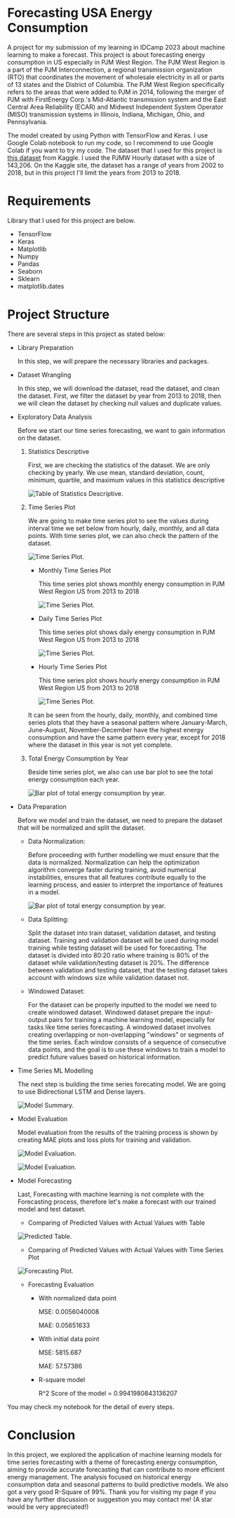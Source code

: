 # Forecasting USA Energy Consumption
A project for my submission of my learning in IDCamp 2023 about machine learning to make a forecast. This project is about forecasting energy consumption in US especially in PJM West Region. The PJM West Region is a part of the PJM Interconnection, a regional transmission organization (RTO) that coordinates the movement of wholesale electricity in all or parts of 13 states and the District of Columbia. The PJM West Region specifically refers to the areas that were added to PJM in 2014, following the merger of PJM with FirstEnergy Corp.'s Mid-Atlantic transmission system and the East Central Area Reliability (ECAR) and Midwest Independent System Operator (MISO) transmission systems in Illinois, Indiana, Michigan, Ohio, and Pennsylvania.

The model created by using Python with TensorFlow and Keras. I use Google Colab notebook to run my code, so I recommend to use Google Colab if you want to try my code. The dataset that I used for this project is [this dataset](https://www.kaggle.com/datasets/robikscube/hourly-energy-consumption) from Kaggle. I used the PJMW Hourly dataset with a size of 143,206. On the Kaggle site, the dataset has a range of years from 2002 to 2018, but in this project I'll limit the years from 2013 to 2018.

# Requirements
Library that I used for this project are below.
* TensorFlow
* Keras
* Matplotlib
* Numpy
* Pandas
* Seaborn
* Sklearn
* matplotlib.dates

# Project Structure
There are several steps in this project as stated below:
* Library Preparation
  
  In this step, we will prepare the necessary libraries and packages.
* Dataset Wrangling
  
  In this step, we will download the dataset, read the dataset, and clean the dataset. First, we filter the dataset by year from 2013 to 2018, then we will clean the dataset by checking null values and duplicate values.
* Exploratory Data Analysis

  Before we start our time series forecasting, we want to gain information on the dataset.
  
  1. Statistics Descriptive
     
     First, we are checking the statistics of the dataset. We are only checking by yearly. We use mean, standard deviation, count, minimum, quartile, and maximum values in this statistics descriptive
     
     ![Table of Statistics Descriptive.](images/stat-desc.png)

  3. Time Series Plot

     We are going to make time series plot to see the values during interval time we set below from hourly, daily, monthly, and all data points. With time series plot, we can also check the pattern of the dataset.
     
     ![Time Series Plot.](images/time-series-plot.png)
     
     * Monthly Time Series Plot
       
       This time series plot shows monthly energy consumption in PJM West Region US from 2013 to 2018
       
       ![Time Series Plot.](images/monthly-time-series-plot.png)
     * Daily Time Series Plot
       
       This time series plot shows daily energy consumption in PJM West Region US from 2013 to 2018
       
       ![Time Series Plot.](images/daily-time-series-plot.png)
     * Hourly Time Series Plot
       
       This time series plot shows hourly energy consumption in PJM West Region US from 2013 to 2018
       
       ![Time Series Plot.](images/hourly-time-series-plot.png)

     It can be seen from the hourly, daily, monthly, and combined time series plots that they have a seasonal pattern where January-March, June-August, November-December have the highest energy consumption and have the same pattern every year, except for 2018 where the dataset in this year is not yet complete.
     

  4. Total Energy Consumption by Year
 
     Beside time series plot, we also can use bar plot to see the total energy consumption each year.
     
     ![Bar plot of total energy consumption by year.](images/bar-plot.png)
 

* Data Preparation

  Before we model and train the dataset, we need to prepare the dataset that will be normalized and split the dataset.

  * Data Normalization:

    Before proceeding with further modelling we must ensure that the data is normalized. Normalization can help the optimization algorithm converge faster during training, avoid numerical instabilities, ensures that all features contribute equally to the learning process, and easier to interpret the importance of features in a model.
    
    ![Bar plot of total energy consumption by year.](images/normalized-data.png)
  * Data Splitting:

    Split the dataset into train dataset, validation dataset, and testing dataset. Training and validation dataset will be used during model training while testing dataset will be used for forecasting. The dataset is divided into 80:20 ratio where training is 80% of the dataset while validation/testing dataset is 20%. The difference between validation and testing dataset, that the testing dataset takes account with windows size while validation dataset not.
  * Windowed Dataset:

    For the dataset can be properly inputted to the model we need to create windowed dataset. Windowed dataset prepare the input-output pairs for training a machine learning model, especially for tasks like time series forecasting. A windowed dataset involves creating overlapping or non-overlapping "windows" or segments of the time series. Each window consists of a sequence of consecutive data points, and the goal is to use these windows to train a model to predict future values based on historical information.
* Time Series ML Modelling
  
  The next step is building the time series forecating model. We are going to use Bidirectional LSTM and Dense layers.
  
  ![Model Summary.](images/model-summary.png)

* Model Evaluation

  Model evaluation from the results of the training process is shown by creating MAE plots and loss plots for training and validation.
  
  ![Model Evaluation.](images/model-evaluation.png)

  ![Model Evaluation.](images/model-evaluation-loss.png)
* Model Forecasting

  Last, Forecasting with machine learning is not complete with the Forecasting process, therefore let's make a forecast with our trained model and test dataset.
  * Comparing of Predicted Values with Actual Values with Table
    
  ![Predicted Table.](images/prediction-table.png)
 
  * Comparing of Predicted Values with Actual Values with Time Series Plot
    
  ![Forecasting Plot.](images/forecast-plot.png)
 
  * Forecasting Evaluation
    
    - With normalized data point
    
      MSE:  0.0056040008
    
      MAE:  0.05651633
    
    - With initial data point

      MSE:  5815.687

      MAE:  57.57386

    - R-square model

      R^2 Score of the model =  0.9941980843136207

You may check my notebook for the detail of every steps.

# Conclusion
In this project, we explored the application of machine learning models for time series forecasting with a theme of forecasting energy consumption, aiming to provide accurate forecasting that can contribute to more efficient energy management. The analysis focused on historical energy consumption data and seasonal patterns to build predictive models. We also got a very good R-Square of 99%. Thank you for visiting my page if you have any further discussion or suggestion you may contact me! (A star would be very appreciated!)

